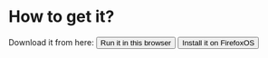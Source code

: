 # How to get it?

Download it from here: 
<button id="run" class="install run">Run it in this browser</button>
<button class="ff install" id="ff">Install it on FirefoxOS</button>
